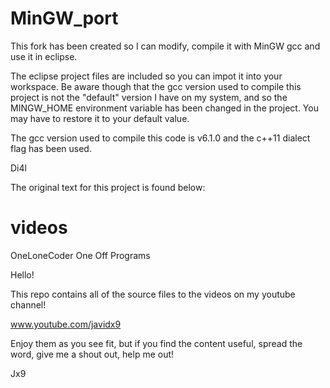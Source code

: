# MinGW_port

This fork has been created so I can modify, compile it with MinGW gcc and use it in eclipse.

The eclipse project files are included so you can impot it into your workspace. Be aware though that
the gcc version used to compile this project is not the "default" version I have on my system, and so
the MINGW_HOME environment variable has been changed in the project. You may have to restore it to your
default value.

The gcc version used to compile this code is v6.1.0 and the c++11 dialect flag has been used.

Di4l

The original text for this project is found below:

# videos
OneLoneCoder One Off Programs

Hello!

This repo contains all of the source files to the videos on my youtube channel!

www.youtube.com/javidx9

Enjoy them as you see fit, but if you find the content useful, spread the word, give me a shout out, help me out!

Jx9
